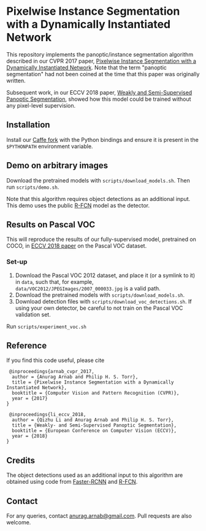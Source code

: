 # Pixelwise Instance Segmentation with a Dynamically Instantiated Network

This repository implements the panoptic/instance segmentation algorithm described in our CVPR 2017 paper, [Pixelwise Instance Segmentation with a Dynamically Instantiated Network](http://www.robots.ox.ac.uk/~aarnab/projects/cvpr_2017/Arnab_CVPR_2017.pdf).
Note that the term "panoptic segmentation" had not been coined at the time that this paper was originally written.

Subsequent work, in our ECCV 2018 paper, [Weakly and Semi-Supervised Panoptic Segmentation](https://github.com/qizhuli/Weakly-Supervised-Panoptic-Segmentation), showed how this model could be trained without any pixel-level supervision.

## Installation

Install our [Caffe fork](https://github.com/torrvision/caffe-tvg) with the Python bindings and ensure it is present in the ``$PYTHONPATH`` environment variable.

## Demo on arbitrary images

Download the pretrained models with `scripts/download_models.sh`. Then run `scripts/demo.sh`.

Note that this algorithm requires object detections as an additional input. This demo uses the public [R-FCN](https://github.com/YuwenXiong/py-R-FCN) model as the detector. 

## Results on Pascal VOC

This will reproduce the results of our fully-supervised model, pretrained on COCO, in [ECCV 2018 paper](http://www.robots.ox.ac.uk/~aarnab/projects/eccv_2018/Weakly_Sup_Panoptic_Seg_ECCV_2018.pdf) on the Pascal VOC dataset.

### Set-up
1. Download the Pascal VOC 2012 dataset, and place it (or a symlink to it) in `data`, such that, for example, `data/VOC2012/JPEGImages/2007_000033.jpg` is a valid path.
2. Download the pretrained models with `scripts/download_models.sh`.  
3. Download detection files with `scripts/download_voc_detections.sh`. If using your own detector, be careful to not train on the Pascal VOC validation set.

Run `scripts/experiment_voc.sh`

## Reference
If you find this code useful, please cite

```
 @inproceedings{arnab_cvpr_2017,
  author = {Anurag Arnab and Philip H. S. Torr},
  title = {Pixelwise Instance Segmentation with a Dynamically Instantiated Network},
  booktitle = {Computer Vision and Pattern Recognition (CVPR)},
  year = {2017}
}

 @inproceedings{li_eccv_2018,
  author = {Qizhu Li and Anurag Arnab and Philip H. S. Torr},
  title = {Weakly- and Semi-Supervised Panoptic Segmentation},
  booktitle = {European Conference on Computer Vision (ECCV)},
  year = {2018}
}
```

## Credits
The object detections used as an additional input to this algorithm are obtained using code from [Faster-RCNN](https://github.com/rbgirshick/py-faster-rcnn) and [R-FCN](https://github.com/YuwenXiong/py-R-FCN).

## Contact
For any queries, contact anurag.arnab@gmail.com. Pull requests are also welcome.